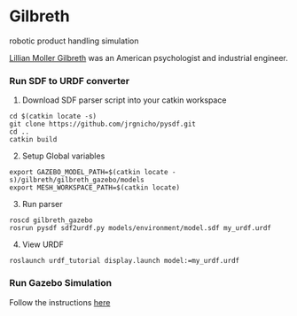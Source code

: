 # Gilbreth
robotic product handling simulation 

[Lillian Moller Gilbreth](https://en.wikipedia.org/wiki/Lillian_Moller_Gilbreth)  was an American psychologist and industrial engineer.

### Run SDF to URDF converter
1. Download SDF parser script into your catkin workspace
  ```
  cd $(catkin locate -s)
  git clone https://github.com/jrgnicho/pysdf.git
  cd ..
  catkin build
```

2. Setup Global variables
  ```
  export GAZEBO_MODEL_PATH=$(catkin locate -s)/gilbreth/gilbreth_gazebo/models
  export MESH_WORKSPACE_PATH=$(catkin locate)
  ```

3. Run parser
  ```
  roscd gilbreth_gazebo
  rosrun pysdf sdf2urdf.py models/environment/model.sdf my_urdf.urdf
  ```
  
 4. View URDF
 ```
 roslaunch urdf_tutorial display.launch model:=my_urdf.urdf
 ```

### Run Gazebo Simulation
  Follow the instructions [here](gilbreth_gazebo/README.md)
